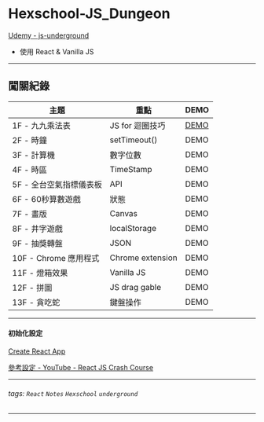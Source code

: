 # Hexschool-JS_Dungeon

[Udemy - js-underground](https://www.udemy.com/js-underground/)

- 使用 React & Vanilla JS

---

## 闖關紀錄

|  主題 | 重點  | DEMO |
| -------- | ---------------- |-------- |
| 1F - 九九乘法表     | JS for 迴圈技巧      | [DEMO][demo01]     |
| 2F - 時鐘    | setTimeout()       | DEMO     |
| 3F - 計算機     | 數字位數    | DEMO     |
| 4F - 時區     | TimeStamp    | DEMO     |
| 5F - 全台空氣指標儀表板    | API    | DEMO     |
| 6F - 60秒算數遊戲     | 狀態    | DEMO     |
| 7F - 畫版     | Canvas    | DEMO     |
| 8F - 井字遊戲     | localStorage    | DEMO     |
| 9F - 抽獎轉盤     | JSON    | DEMO     |
| 10F - Chrome 應用程式     |  Chrome extension    | DEMO     |
| 11F - 燈箱效果    | Vanilla JS    | DEMO     |
| 12F - 拼圖     |  JS drag gable     | DEMO     |
| 13F - 貪吃蛇     | 鍵盤操作    | DEMO     |
---
#### 初始化設定

[Create React App](https://github.com/facebook/create-react-app)

[參考設定 - YouTube - React JS Crash Course](https://www.youtube.com/watch?v=sBws8MSXN7A)

---
###### tags: `React` `Notes` `Hexschool` `underground`

---
[demo01]:https://tiida54.github.io/hexschool-js_dungeon/